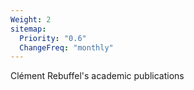 ```yaml
---
Weight: 2
sitemap:
  Priority: "0.6"
  ChangeFreq: "monthly"
---
```


Clément Rebuffel's academic publications
